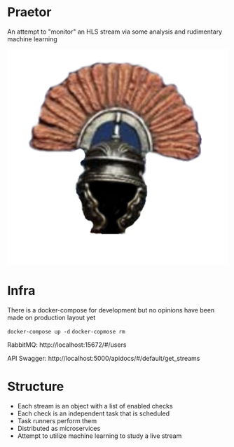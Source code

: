 # Praetor
An attempt to "monitor" an HLS stream via some 
analysis and rudimentary machine learning

![Praetor](praetor.png)

# Infra
There is a docker-compose for development but no opinions have been made on production layout yet

`docker-compose up -d`
`docker-copmose rm`

RabbitMQ: http://localhost:15672/#/users

API Swagger: http://localhost:5000/apidocs/#/default/get_streams

# Structure

* Each stream is an object with a list of enabled checks
* Each check is an independent task that is scheduled
* Task runners perform them
* Distributed as microservices
* Attempt to utilize machine learning to study a live stream